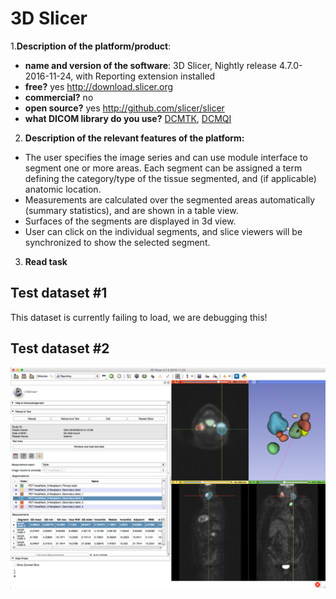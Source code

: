 # 3D Slicer

1.**Description of the platform/product**:
 * **name and version of the software**: 3D Slicer, Nightly release 4.7.0-2016-11-24, with Reporting extension installed
 * **free?** yes http://download.slicer.org
 * **commercial?** no
 * **open source?** yes http://github.com/slicer/slicer
 * **what DICOM library do you use?** [DCMTK](http://dcmtk.org), [DCMQI](http://github.com/qiicr/dcmqi)

2. **Description of the relevant features of the platform:**
 * The user specifies the image series and can use module interface to segment one or more areas. Each segment can be assigned a term defining the category/type of the tissue segmented, and (if applicable) anatomic location.
 * Measurements are calculated over the segmented areas automatically (summary statistics), and are shown in a table view.
 * Surfaces of the segments are displayed in 3d view.
 * User can click on the individual segments, and slice viewers will be synchronized to show the selected segment.

3. **Read task**

## Test dataset #1

This dataset is currently failing to load, we are debugging this!

## Test dataset #2

<img src="slicer/slicer-sr-read-td2.png" width=650>


